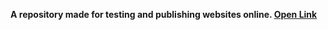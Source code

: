 <b>A repository made for testing and publishing websites online. <a href="https://nvp-os.github.io/test-repository/">Open Link</a></b>
